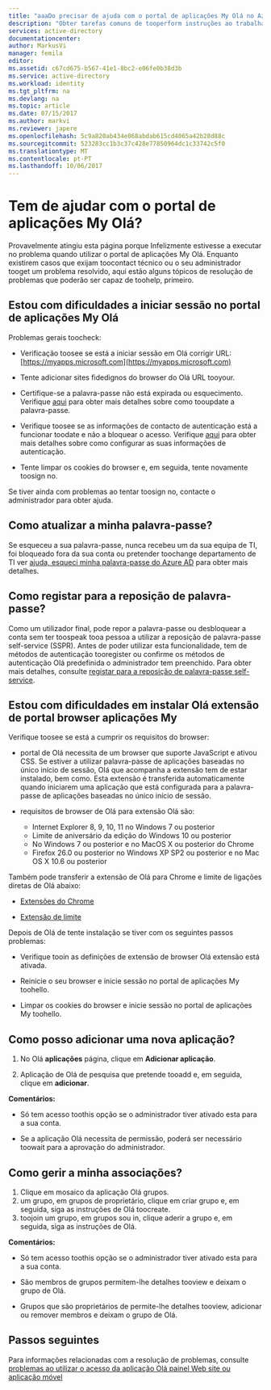 ```yaml
---
title: "aaaDo precisar de ajuda com o portal de aplicações My Olá no Azure Active Directory | Microsoft Docs"
description: "Obter tarefas comuns de tooperform instruções ao trabalhar com o painel de acesso de Olá."
services: active-directory
documentationcenter: 
author: MarkusVi
manager: femila
editor: 
ms.assetid: c67cd675-b567-41e1-8bc2-e06fe0b38d3b
ms.service: active-directory
ms.workload: identity
ms.tgt_pltfrm: na
ms.devlang: na
ms.topic: article
ms.date: 07/15/2017
ms.author: markvi
ms.reviewer: japere
ms.openlocfilehash: 5c9a820ab434e068abdab615cd4065a42b28d88c
ms.sourcegitcommit: 523283cc1b3c37c428e77850964dc1c33742c5f0
ms.translationtype: MT
ms.contentlocale: pt-PT
ms.lasthandoff: 10/06/2017
---
```

# <a name="do-you-need-help-with-hello-my-apps-portal"></a>Tem de ajudar com o portal de aplicações My Olá?

Provavelmente atingiu esta página porque Infelizmente estivesse a executar no problema quando utilizar o portal de aplicações My Olá. Enquanto existirem casos que exijam toocontact técnico ou o seu administrador tooget um problema resolvido, aqui estão alguns tópicos de resolução de problemas que poderão ser capaz de toohelp, primeiro.

## <a name="i-am-having-trouble-signing-into-hello-my-apps-portal"></a>Estou com dificuldades a iniciar sessão no portal de aplicações My Olá

Problemas gerais toocheck:

- Verificação toosee se está a iniciar sessão em Olá corrigir URL: [https://myapps.microsoft.com](https://myapps.microsoft.com)

- Tente adicionar sites fidedignos do browser do Olá URL tooyour.

- Certifique-se a palavra-passe não está expirada ou esquecimento. Verifique [aqui](active-directory-passwords-update-your-own-password.md) para obter mais detalhes sobre como tooupdate a palavra-passe.

- Verifique toosee se as informações de contacto de autenticação está a funcionar toodate e não a bloquear o acesso. Verifique [aqui](https://docs.microsoft.com/en-us/azure/multi-factor-authentication/end-user/multi-factor-authentication-end-user) para obter mais detalhes sobre como configurar as suas informações de autenticação.

- Tente limpar os cookies do browser e, em seguida, tente novamente toosign no.

Se tiver ainda com problemas ao tentar toosign no, contacte o administrador para obter ajuda.


## <a name="how-do-i-update-my-password"></a>Como atualizar a minha palavra-passe?

Se esqueceu a sua palavra-passe, nunca recebeu um da sua equipa de TI, foi bloqueado fora da sua conta ou pretender toochange departamento de TI ver [ajuda, esqueci minha palavra-passe do Azure AD](active-directory-passwords-update-your-own-password.md) para obter mais detalhes.

## <a name="how-do-i-register-for-password-reset"></a>Como registar para a reposição de palavra-passe?

Como um utilizador final, pode repor a palavra-passe ou desbloquear a conta sem ter toospeak tooa pessoa a utilizar a reposição de palavra-passe self-service (SSPR). Antes de poder utilizar esta funcionalidade, tem de métodos de autenticação tooregister ou confirme os métodos de autenticação Olá predefinida o administrador tem preenchido. Para obter mais detalhes, consulte [registar para a reposição de palavra-passe self-service](active-directory-passwords-reset-register.md).


## <a name="i-am-having-trouble-installing-hello-my-apps-portal-browser-extension"></a>Estou com dificuldades em instalar Olá extensão de portal browser aplicações My

Verifique toosee se está a cumprir os requisitos do browser:

- portal de Olá necessita de um browser que suporte JavaScript e ativou CSS. Se estiver a utilizar palavra-passe de aplicações baseadas no único início de sessão, Olá que acompanha a extensão tem de estar instalado, bem como. Esta extensão é transferida automaticamente quando iniciarem uma aplicação que está configurada para a palavra-passe de aplicações baseadas no único início de sessão.

- requisitos de browser de Olá para extensão Olá são:
    - Internet Explorer 8, 9, 10, 11 no Windows 7 ou posterior
    - Limite de aniversário da edição do Windows 10 ou posterior
    - No Windows 7 ou posterior e no MacOS X ou posterior do Chrome
    - Firefox 26.0 ou posterior no Windows XP SP2 ou posterior e no Mac OS X 10.6 ou posterior

Também pode transferir a extensão de Olá para Chrome e limite de ligações diretas de Olá abaixo:

- [Extensões do Chrome](https://chrome.google.com/webstore/detail/access-panel-extension/ggjhpefgjjfobnfoldnjipclpcfbgbhl)

- [Extensão de limite](https://www.microsoft.com/store/apps/9pc9sckkzk84)

Depois de Olá de tente instalação se tiver com os seguintes passos problemas:

- Verifique tooin as definições de extensão de browser Olá extensão está ativada.

- Reinicie o seu browser e inicie sessão no portal de aplicações My toohello.

- Limpar os cookies do browser e inicie sessão no portal de aplicações My toohello.

## <a name="how-do-i-add-a-new-app"></a>Como posso adicionar uma nova aplicação?

1.  No Olá **aplicações** página, clique em **Adicionar aplicação**.

2.  Aplicação de Olá de pesquisa que pretende tooadd e, em seguida, clique em **adicionar**.

**Comentários:**

- Só tem acesso toothis opção se o administrador tiver ativado esta para a sua conta.

- Se a aplicação Olá necessita de permissão, poderá ser necessário toowait para a aprovação do administrador.


## <a name="how-do-i-manage-my-group-memberships"></a>Como gerir a minha associações?

1. Clique em mosaico da aplicação Olá grupos. 
2. um grupo, em grupos de proprietário, clique em criar grupo e, em seguida, siga as instruções de Olá toocreate.
3. toojoin um grupo, em grupos sou in, clique aderir a grupo e, em seguida, siga as instruções de Olá.

**Comentários:**

- Só tem acesso toothis opção se o administrador tiver ativado esta para a sua conta.

- São membros de grupos permitem-lhe detalhes tooview e deixam o grupo de Olá.

- Grupos que são proprietários de permite-lhe detalhes tooview, adicionar ou remover membros e deixam o grupo de Olá.


## <a name="next-steps"></a>Passos seguintes

Para informações relacionadas com a resolução de problemas, consulte [problemas ao utilizar o acesso da aplicação Olá painel Web site ou aplicação móvel](active-directory-application-access-panel-content-map.md)

